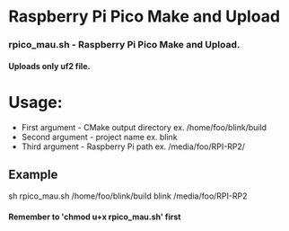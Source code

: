 # Raspberry Pi Pico Make and Upload
### rpico_mau.sh - Raspberry Pi Pico Make and Upload.
#### Uploads **only uf2** file.
# Usage:
  - First argument - CMake output directory ex. /home/foo/blink/build
  - Second argument - project name ex. blink
  - Third argument - Raspberry Pi path ex. /media/foo/RPI-RP2/
## Example
 sh rpico_mau.sh /home/foo/blink/build blink /media/foo/RPI-RP2

#### Remember to 'chmod u+x rpico_mau.sh' first
